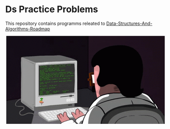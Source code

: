 # Ds Practice Problems

This repository contains programms releated to [Data-Structures-And-Algorithms-Roadmap](https://github.com/aiyu-ayaan/Data-Structures-And-Algorithms-Roadmap)

<p align="center">
    <img src="preview.gif">
</p>